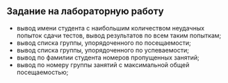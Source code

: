 ## Задание на лабораторную работу
* вывод имени студента с наибольшим количеством неудачных попыток сдачи тестов, вывод результатов по всем таким попыткам;
* вывод списка группы, упорядоченного по посещаемости;
* вывод списка группы, упорядоченного по успеваемости;
* вывод по фамилии студента номеров пропущенных занятий;
* вывод по номеру группы занятий с максимальной общей посещаемостью;
